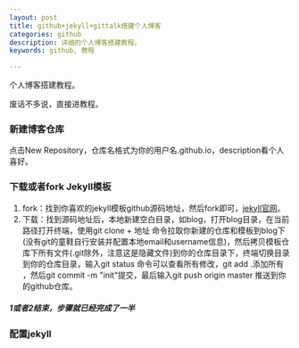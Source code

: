 ```yaml
---
layout: post
title: github+jekyll+gittalk搭建个人博客
categories: github
description: 详细的个人博客搭建教程。
keywords: github, 教程

---
```


个人博客搭建教程。

废话不多说，直接进教程。
### 新建博客仓库
点击New Repository，仓库名格式为你的用户名.github.io，description看个人喜好。
### 下载或者fork Jekyll模板
1. fork：找到你喜欢的jekyll模板github源码地址，然后fork即可，[jekyll官网](http://jekyllthemes.org)。
2. 下载：找到源码地址后，本地新建空白目录，如blog，打开blog目录，在当前路径打开终端，使用git clone + 地址 命令拉取你新建的仓库和模板到blog下(没有git的童鞋自行安装并配置本地email和username信息)，然后拷贝模板仓库下所有文件(.git除外，注意这是隐藏文件)到你的仓库目录下，终端切换目录到你的仓库目录，输入git status 命令可以查看所有修改，git add .添加所有 ，然后git commit -m "init"提交，最后输入git push origin master 推送到你的github仓库。
##### 1或者2结束，步骤就已经完成了一半 
### 配置jekyll 
